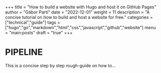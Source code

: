 +++
title = "How to build a website with Hugo and host it on GitHub Pages"
author = "Gábor Parti"
date = "2022-12-01"
weight = 11
description = "A concise tutorial on how to build and host a website for free."
categories = ["technical","guide"]
tags = ["hugo","go","markdown","html","css","javascript","github","website"]
menu = "main:posts"
draft = "true"
+++

# PIPELINE

This is a concise step by step rough-guide on how to...